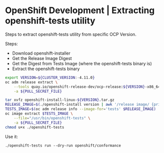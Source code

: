 # OpenShift Development | Extracting openshift-tests utility

Steps to extract openshift-tests utility from specific OCP Version.

Steps:

- Download openshift-installer
- Get the Release Image Digest
- Get the Digest from Tests Image (where the openshift-tests binary is)
- Extract the openshift-tests binary

```bash
export VERSION=${CLUSTER_VERSION:-4.11.0}
oc adm release extract \
    --tools quay.io/openshift-release-dev/ocp-release:${VERSION}-x86_64 \
    -a ${PULL_SECRET_FILE}

tar xvfz openshift-install-linux-${VERSION}.tar.gz
RELEASE_IMAGE=$(./openshift-install version | awk '/release image/ {print $3}')
TESTS_IMAGE=$(oc adm release info --image-for='tests' $RELEASE_IMAGE)
oc image extract $TESTS_IMAGE \
    --file="/usr/bin/openshift-tests" \
    -a ${PULL_SECRET_FILE}
chmod u+x ./openshift-tests
```

Use it:

```
./openshift-tests run --dry-run openshift/conformance
```
